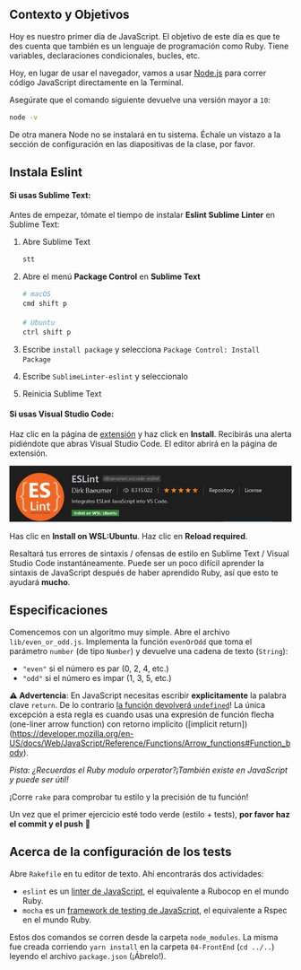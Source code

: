 ## Contexto y Objetivos

Hoy es nuestro primer día de JavaScript. El objetivo de este día es que te des cuenta que también es un lenguaje de programación como Ruby. Tiene variables, declaraciones condicionales, bucles, etc.

Hoy, en lugar de usar el navegador, vamos a usar [Node.js](https://nodejs.org/en/) para correr código JavaScript directamente en la Terminal.

Asegúrate que el comando siguiente devuelve una versión mayor a `10`:

```bash
node -v
```

De otra manera Node no se instalará en tu sistema. Échale un vistazo a la sección de configuración en las diapositivas de la clase, por favor.

## Instala Eslint

#### Si usas Sublime Text:

Antes de empezar, tómate el tiempo de instalar **Eslint Sublime Linter** en Sublime Text:

1. Abre Sublime Text

    ```bash
    stt
    ```
2. Abre el menú **Package Control** en **Sublime Text**

    ```bash
    # macOS
    cmd shift p

    # Ubuntu
    ctrl shift p
    ```
3. Escribe `install package` y selecciona `Package Control: Install Package`
4. Escribe `SublimeLinter-eslint` y seleccionalo
5. Reinicia Sublime Text

#### Si usas Visual Studio Code:

Haz clic en la página de [extensión](https://marketplace.visualstudio.com/items?itemName=dbaeumer.vscode-eslint) y haz click en **Install**.
Recibirás una alerta pidiéndote que abras Visual Studio Code. El editor abrirá en la página de extensión.

![eslint_vscode](eslint_vscode.jpg)

Has clic en **Install on WSL:Ubuntu**. Haz clic en **Reload required**.



Resaltará tus errores de sintaxis / ofensas de estilo en Sublime Text / Visual Studio Code instantáneamente. Puede ser un poco difícil aprender la sintaxis de JavaScript después de haber aprendido Ruby, así que esto te ayudará **mucho**.

## Especificaciones

Comencemos con un algoritmo muy simple. Abre el archivo `lib/even_or_odd.js`. Implementa la función `evenOrOdd` que toma el parámetro `number` (de tipo `Number`) y devuelve una cadena de texto (`String`):

- `"even"` si el número es par (0, 2, 4, etc.)
- `"odd"` si el número es impar (1, 3, 5, etc.)

**⚠️ Advertencia**: En JavaScript necesitas escribir **explicitamente** la palabra clave `return`. De lo contrario [la función devolverá `undefined`](https://developer.mozilla.org/en-US/docs/Web/JavaScript/Reference/Statements/return#Syntax)! La única excepción a esta regla es cuando usas una expresión de función flecha (one-liner arrow function) con retorno implícito ([implicit return])(https://developer.mozilla.org/en-US/docs/Web/JavaScript/Reference/Functions/Arrow_functions#Function_body).

 _Pista: ¿Recuerdas el Ruby modulo orperator?¡También existe en JavaScript y puede ser útil!_

¡Corre `rake` para comprobar tu estilo y la precisión de tu función!

Un vez que el primer ejercicio esté todo verde (estilo + tests), **por favor haz el commit y el push** 🙏

## Acerca de la configuración de los tests

Abre `Rakefile` en tu editor de texto. Ahí encontrarás dos actividades:

- `eslint` es un [linter de JavaScript](http://eslint.org/), el equivalente a Rubocop en el mundo Ruby.
- `mocha` es un [framework de testing de JavaScript](https://mochajs.org), el equivalente a Rspec en el mundo Ruby.

Estos dos comandos se corren desde la carpeta `node_modules`. La misma fue creada corriendo `yarn install` en la carpeta `04-FrontEnd` (`cd ../..`) leyendo el archivo `package.json` (¡Ábrelo!).

